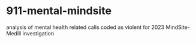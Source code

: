 # 911-mental-mindsite
 analysis of mental health related calls coded as violent for 2023 MindSite-Medill investigation
